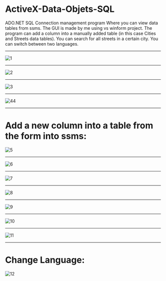 # ActiveX-Data-Objets-SQL
ADO.NET SQL Connection management program
Where you can view data tables from ssms.
The GUI is made by me using vs winform project.
The program can add a column into a manually added table (in this case Cities and Streets data tables).
You can  search for all streets in a certain city.
You can switch between two languages.
___________________________________________________________________________________________
![1](https://user-images.githubusercontent.com/80118008/127730693-18d137b1-930a-441c-a5a3-60e462995c73.PNG)
___________________________________________________________________________________________
![2](https://user-images.githubusercontent.com/80118008/127730700-a944e9b0-8ff6-431e-a72a-58f5a989e0ba.PNG)
___________________________________________________________________________________________
![3](https://user-images.githubusercontent.com/80118008/127730705-ed04f259-fb15-4fd3-81a6-c681529bfdea.PNG)
___________________________________________________________________________________________
![44](https://user-images.githubusercontent.com/80118008/127731207-57695b18-3dd1-4101-abc9-84eab4bf1d79.PNG)
___________________________________________________________________________________________
# Add a new column into a table from the form into ssms:
![5](https://user-images.githubusercontent.com/80118008/127730569-39b1852e-ba7a-4000-9f34-084662e3a7eb.PNG)
___________________________________________________________________________________________
![6](https://user-images.githubusercontent.com/80118008/127730571-0016979d-24bb-4c74-9bac-b01daba74e6e.PNG)
___________________________________________________________________________________________
![7](https://user-images.githubusercontent.com/80118008/127730819-6ff7e38c-9c1d-421c-a0bf-cc3dbd920261.PNG)
___________________________________________________________________________________________
![8](https://user-images.githubusercontent.com/80118008/127731211-11e36d1a-9325-49c1-84b9-b390d737e1cc.PNG)
___________________________________________________________________________________________
![9](https://user-images.githubusercontent.com/80118008/127731214-7988191d-2092-46ab-b2d8-6b03d446142a.PNG)
___________________________________________________________________________________________
![10](https://user-images.githubusercontent.com/80118008/127730588-92b253cf-63e0-41be-a3b2-39725a8b5522.PNG)
___________________________________________________________________________________________
![11](https://user-images.githubusercontent.com/80118008/127731073-37da6df9-e5a1-41ac-85de-2af3a1e54aa3.PNG)
___________________________________________________________________________________________
# Change Language:
![12](https://user-images.githubusercontent.com/80118008/127730356-78d3a5a0-7a5d-4b43-b40f-d42f61560eff.PNG)

